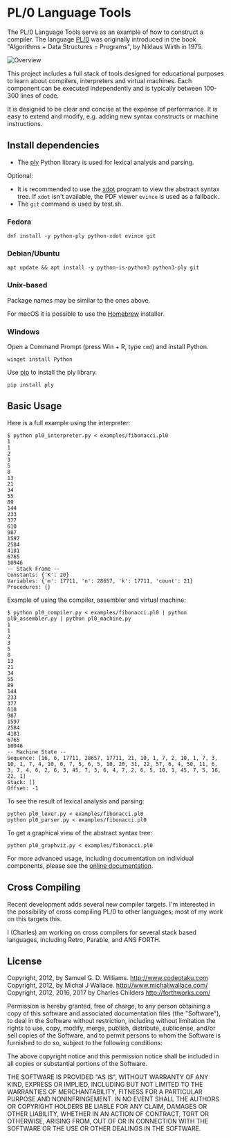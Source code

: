 # PL/0 Language Tools

The PL/0 Language Tools serve as an example of how to construct a
compiler. The language [PL/0](https://en.wikipedia.org/wiki/PL/0) was
originally introduced in the book "Algorithms + Data Structures = Programs",
by Niklaus Wirth in 1975.

![Overview](Overview.png)

This project includes a full stack of tools designed for educational
purposes to learn about compilers, interpreters and virtual machines.
Each component can be executed independently and is typically between
100-300 lines of code.

It is designed to be clear and concise at the expense of performance. It
is easy to extend and modify, e.g. adding new syntax constructs or
machine instructions.

## Install dependencies

* The [ply](https://www.dabeaz.com/ply/) Python library is used for lexical analysis and parsing.

Optional:
* It is recommended to use the [xdot](https://github.com/jrfonseca/xdot.py#readme) program to view the abstract syntax tree. If `xdot` isn't available, the PDF viewer `evince` is used as a fallback.
* The `git` command is used by test.sh.

### Fedora

	dnf install -y python-ply python-xdot evince git

### Debian/Ubuntu

	apt update && apt install -y python-is-python3 python3-ply git

### Unix-based

Package names may be similar to the ones above.

For macOS it is possible to use the [Homebrew](https://brew.sh/) installer.

### Windows

Open a Command Prompt (press Win + R, type `cmd`) and install Python.

	winget install Python

Use [pip](https://pip.pypa.io/) to install the ply library.

	pip install ply

## Basic Usage

Here is a full example using the interpreter:

	$ python pl0_interpreter.py < examples/fibonacci.pl0
	1
	1
	2
	3
	5
	8
	13
	21
	34
	55
	89
	144
	233
	377
	610
	987
	1597
	2584
	4181
	6765
	10946
	-- Stack Frame --
	Constants: {'K': 20}
	Variables: {'m': 17711, 'n': 28657, 'k': 17711, 'count': 21}
	Procedures: {}

Example of using the compiler, assembler and virtual machine:

	$ python pl0_compiler.py < examples/fibonacci.pl0 | python pl0_assembler.py | python pl0_machine.py
	1
	1
	2
	3
	5
	8
	13
	21
	34
	55
	89
	144
	233
	377
	610
	987
	1597
	2584
	4181
	6765
	10946
	-- Machine State --
	Sequence: [16, 6, 17711, 28657, 17711, 21, 10, 1, 7, 2, 10, 1, 7, 3, 10, 1, 7, 4, 10, 0, 7, 5, 6, 5, 10, 20, 31, 22, 57, 6, 4, 50, 11, 6, 3, 7, 4, 6, 2, 6, 3, 45, 7, 3, 6, 4, 7, 2, 6, 5, 10, 1, 45, 7, 5, 16, 22, 1]
	Stack: []
	Offset: -1

To see the result of lexical analysis and parsing:

	python pl0_lexer.py < examples/fibonacci.pl0
	python pl0_parser.py < examples/fibonacci.pl0

To get a graphical view of the abstract syntax tree:

	python pl0_graphviz.py < examples/fibonacci.pl0

For more advanced usage, including documentation on individual components, please see the [online documentation](http://programming.dojo.net.nz/study/pl0-language-tools/index).

## Cross Compiling

Recent development adds several new compiler targets. I'm interested in the possibility of cross compiling PL/0 to other languages; most of my work on this targets this.

I (Charles) am working on cross compilers for several stack based languages, including Retro, Parable, and ANS FORTH.

## License

Copyright, 2012, by Samuel G. D. Williams. <http://www.codeotaku.com>  
Copyright, 2012, by Michal J Wallace. <http://www.michaljwallace.com/>  
Copyright, 2012, 2016, 2017 by Charles Childers <http://forthworks.com/>  

Permission is hereby granted, free of charge, to any person obtaining a copy
of this software and associated documentation files (the "Software"), to deal
in the Software without restriction, including without limitation the rights
to use, copy, modify, merge, publish, distribute, sublicense, and/or sell
copies of the Software, and to permit persons to whom the Software is
furnished to do so, subject to the following conditions:

The above copyright notice and this permission notice shall be included in
all copies or substantial portions of the Software.

THE SOFTWARE IS PROVIDED "AS IS", WITHOUT WARRANTY OF ANY KIND, EXPRESS OR
IMPLIED, INCLUDING BUT NOT LIMITED TO THE WARRANTIES OF MERCHANTABILITY,
FITNESS FOR A PARTICULAR PURPOSE AND NONINFRINGEMENT. IN NO EVENT SHALL THE
AUTHORS OR COPYRIGHT HOLDERS BE LIABLE FOR ANY CLAIM, DAMAGES OR OTHER
LIABILITY, WHETHER IN AN ACTION OF CONTRACT, TORT OR OTHERWISE, ARISING FROM,
OUT OF OR IN CONNECTION WITH THE SOFTWARE OR THE USE OR OTHER DEALINGS IN
THE SOFTWARE.
